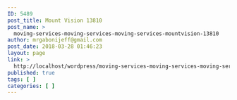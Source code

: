 ```yaml
---
ID: 5489
post_title: Mount Vision 13810
post_name: >
  moving-services-moving-services-moving-services-mountvision-13810
author: mrgabonijeff@gmail.com
post_date: 2018-03-28 01:46:23
layout: page
link: >
  http://localhost/wordpress/moving-services-moving-services-moving-services-mountvision-13810/
published: true
tags: [ ]
categories: [ ]
---
```

